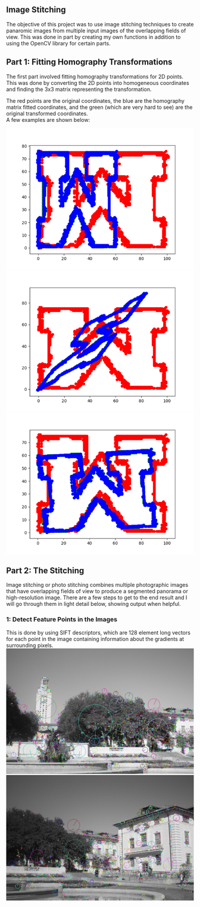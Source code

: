 ## Image Stitching

The objective of this project was to use image stitching techniques to create panaromic images from multiple input images of the overlapping fields of view.
This was done in part by creating my own functions in addition to using the OpenCV library for certain parts.

## Part 1: Fitting Homography Transformations
The first part involved fitting homography transformations for 2D points.  This was done by converting the 2D points into
homogeneous coordinates and finding the 3x3 matrix representing the transformation.

The red points are the original coordinates, the blue are the homography matrix fitted coordinates, and the green 
(which are very hard to see) are the original transformed coordinates.  
A few examples are shown below:  

![1](case_0.png)  
![5](case_5.png)  
![6](case_6.png)  

## Part 2: The Stitching
Image stitching or photo stitching combines multiple photographic images that have overlapping fields of
view to produce a segmented panorama or high-resolution image.  There are a few steps to get to the end result and I will go through them in light detail below, showing output when helpful.

### 1: Detect Feature Points in the Images
This is done by using SIFT descriptors, which are 128 element long vectors for each point in the image containing information about the gradients at surrounding pixels.  
![left feature detec](uttower_left_descriptor.jpg)  ![right_feature_detec](uttower_right_descriptor.jpg)

